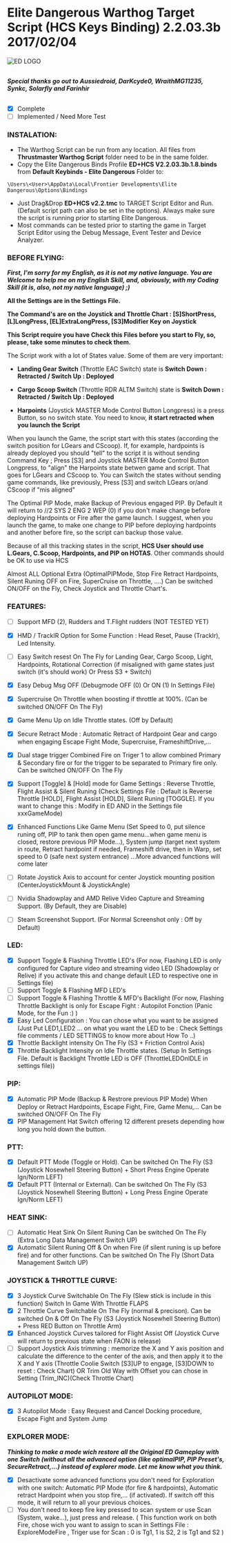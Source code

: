 # Elite Dangerous Warthog Target Script (HCS Keys Binding) 2.2.03.3b 2017/02/04

![ED LOGO](http://edassets.org/img/preview/elite-dangerous-logo_grey.png)

## 
***Special thanks go out to Aussiedroid, DarKcyde0, WraithMG11235, Synkc, Solarfly and Farinhir***
## 

- [x] Complete
- [ ] Implemented / Need More Test

### INSTALATION:

* The Warthog Script can be run from any location. All files from __Thrustmaster Warthog Script__ folder need to be in the same folder.
* Copy the Elite Dangerous Binds Profile __ED+HCS V2.2.03.3b.1.8.binds__ from __Default Keybinds - Elite Dangerous__ Folder to:
```
\Users\<User>\AppData\Local\Frontier Developments\Elite Dangerous\Options\Bindings
```

* Just Drag&Drop __ED+HCS v2.2.tmc__ to TARGET Script Editor and Run. (Default script path can also be set in the options). Always make sure the script is running prior to starting Elite Dangerous.
* Most commands can be tested prior to starting the game in Target Script Editor using the Debug Message, Event Tester and Device Analyzer.

### BEFORE FLYING:

***First, I'm sorry for my English, as it is not my native language. You are Welcome to help me on my English Skill, and, obviously, with my Coding Skill (it is, also, not my native language) ;)***

__All the Settings are in the Settings File.__

__The Command's are on the Joystick and Throttle Chart : [S]ShortPress, [L]LongPress, [EL]ExtraLongPress, [S3]Modifier Key on Joystick__

**This Script require you have Check this Files before you start to Fly, so, please, take some minutes to check them.**

The Script work with a lot of States value. Some of them are very important:

 * **Landing Gear Switch** (Throttle EAC Switch) state is **Switch Down : Retracted / Switch Up : Deployed**
 
 * **Cargo Scoop Switch** (Throttle RDR ALTM Switch) state is **Switch Down : Retracted / Switch Up : Deployed**

 * **Harpoints** (Joystick MASTER Mode Control Button Longpress) is a press Button, so no switch state. You need to know, **it start retracted when you launch the Script**
 
When you launch the Game, the script start with this states (according the switch position for LGears and CScoop). 
If, for example, hardpoints is already deployed you should "tell" to the script it is without sending Command Key ; Press [S3] and Joystick MASTER Mode Control Button Longpress, to "align" the Harpoints state betwen game and script.
That goes for LGears and CScoop to. You can Switch the states without sending game commands, like previously, Press [S3] and switch LGears or/and CScoop if "mis aligned" 

The Optimal PIP Mode, make Backup of Previous engaged PIP. By Default it will return to //2 SYS 2 ENG 2 WEP (0) if you don't make change before deploying Hardpoints or Fire after the game launch. 
I suggest, when you launch the game, to make one change to PIP before deploying hardpoints and another before fire, so the script can backup those value.

Because of all this tracking states in the script, __HCS User should use L.Gears, C.Scoop, Hardpoints, and PIP on HOTAS__. Other commands should be OK to use via HCS

Almost ALL Optional Extra (OptimalPIPMode, Stop Fire Retract Hardpoints, Silent Runing OFF on Fire, SuperCruise on Throttle, ....) Can be switched ON/OFF on the Fly, Check Joystick and Throttle Chart's. 

### FEATURES:

- [ ] Support MFD (2), Rudders and T.Flight rudders (NOT TESTED YET)
- [x] HMD / TrackIR Option for Some Function : Head Reset, Pause (TrackIr), Led Intensity.
- [ ] Easy Switch resest On The Fly for Landing Gear, Cargo Scoop, Light, Hardpoints, Rotational Correction (if misaligned with game states just switch (it's should work) Or Press S3 + Switch)
- [x] Easy Debug Msg OFF (Debugmode OFF (0) Or ON (1) In Settings File)
- [x] Supercruise On Throttle when boosting if throttle at 100%. (Can be switched ON/OFF On The Fly)
- [x] Game Menu Up on Idle Throttle states. (Off by Default)
- [x] Secure Retract Mode : Automatic Retract of Hardpoint Gear and cargo  when engaging Escape Fight Mode, Supercruise, FrameshiftDrive,...
- [x] Dual stage trigger Combined Fire on Triger 1 to allow combined Primary & Secondary fire or for the trigger to be separated to Primary fire only. Can be switched ON/OFF On The Fly
- [x] Support [Toggle] & [Hold] mode for Game Settings : Reverse Throttle, Flight Assist & Silent Runing (Check Settings File : Default is Reverse Throttle [HOLD],  Flight Assist [HOLD], Silent Runing [TOGGLE]. If you want to change this : Modify in ED AND in the Settings file xxxGameMode)
- [x] Enhanced Functions Like Game Menu (Set Speed to 0, put silence runing off, PIP to tank then open game menu...when game menu is closed, restore previous PIP Mode...), System jump (target next system in route, Retract hardpoint if needed, Frameshift drive, then in Warp, set speed to 0 (safe next system entrance) ...More advanced functions will come later
- [ ] Rotate Joystick Axis to account for center Joystick mounting position (CenterJoystickMount & JoystickAngle)
- [ ] Nvidia Shadowplay and AMD Relive Video Capture and Streaming Support. (By Default, they are Disable)
- [ ] Steam Screenshot Support. (For Normal Screenshot only : Off by Default)


### LED:

- [x] Support Toggle & Flashing Throttle LED's (For now, Flashing LED is only configured for Capture video and streaming video LED (Shadowplay or Relive) if you activate this and change default LED to respective one in Settings file)
- [ ] Support Toggle & Flashing MFD LED's
- [ ] Support Toggle & Flashing Throttle & MFD's Backlight (For now, Flashing Throttle Backlight is only for Escape Fight : Autopilot Fonction (Panic Mode, for the Fun :) )
- [x] Easy Led Configuration : You can chose what you want to be assigned (Just Put LED1,LED2 ... on what you want the LED to be : Check Settings file comments / LED SETTINGS to know more about How To ..)
- [x] Throttle Backlight intensity On The Fly (S3 + Friction Control Axis)
- [x] Throttle Backlight Intensity on Idle Throttle states. (Setup In Settings File. Default is Backlight Throttle LED is OFF (ThrottleLEDOnIDLE in settings file))
	
### PIP:

- [x] Automatic PIP Mode (Backup & Restrore previous PIP Mode) When Deploy or Retract Hardpoints, Escape Fight, Fire, Game Menu,... Can be switched ON/OFF On The Fly
- [x] PIP Management Hat Switch offering 12 different presets depending how long you hold down the button.

### PTT:

- [x] Default PTT Mode (Toggle or Hold). Can be switched  On The Fly (S3 (Joystick Nosewhell Steering Button) + Short Press Engine Operate Ign/Norm LEFT)
- [x] Default PTT (Internal or External). Can be switched On The Fly (S3 (Joystick Nosewhell Steering Button) + Long Press Engine Operate Ign/Norm LEFT)
	
### HEAT SINK:

- [ ] Automatic Heat Sink On Silent Runing Can be switched  On The Fly (Extra Long Data Management Switch UP)
- [x] Automatic Silent Runing Off & On when Fire (if silent runing is up before fire) and for other functions. Can be switched  On The Fly (Short Data Management Switch UP)

### JOYSTICK & THROTTLE CURVE:

- [x] 3 Joystick Curve Switchable On The Fly (Slew stick is include in this function) Switch In Game With Throttle FLAPS
- [x] 2 Throttle Curve Switchable On The Fly (normal & precison). Can be switched On & Off On The Fly (S3 (Joystick Nosewhell Steering Button) + Press RED Button on Throttle Arm)
- [x] Enhanced Joystick Curves tailored for Flight Assist Off (Joystick Curve will return to previous state when FAON is release)
- [ ] Support Joystick Axis trimming :  memorize the X and Y axis position and calculate the difference to the
center of the axis, and then  apply it to the X and Y axis (Throttle Coolie Switch [S3]UP to engage, [S3]DOWN to reset : Check Chart) OR Trim Old Way with Offset you can chose in Setting (Trim_INC)(Check Throttle Chart)

### AUTOPILOT MODE:

- [x] 3 Autopilot Mode : Easy Request and Cancel Docking procedure, Escape Fight and System Jump

### EXPLORER MODE:

***Thinking to make a mode wich restore all the Original ED Gameplay with one Switch (without all the advanced option (like optimalPIP, PIP Preset's, SecureRetract,...) instead of explorer mode. Let me know what you think.***

- [x] Desactivate some advanced functions you don't need for Exploration with one switch: Automatic PIP Mode (for fire & hardpoints), Automatic retract Hardpoint when you stop fire,... (if activated). If switch off this mode, it will return to all your previous choices.
- [ ] You don't need to keep fire key pressed to scan system or use Scan (System, wake...), just press and release. ( This function work on both Fire, chose wich you want to assign to scan in Settings File : ExploreModeFire , Triger use for Scan : 0 is Tg1, 1 is S2, 2 is Tg1 and S2 )